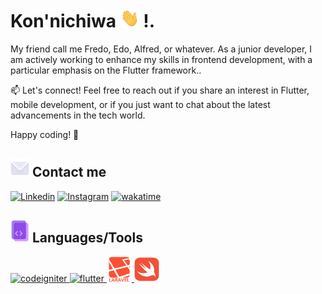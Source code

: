 # Kon'nichiwa <img src="https://raw.githubusercontent.com/fredojunio/fredojunio/main/assets/hi.gif" width="30px" height="30px"> !.

My friend call me Fredo, Edo, Alfred, or whatever. As a junior developer, I am actively working to enhance my skills in frontend development, with a particular emphasis on the Flutter framework..

📫 Let's connect! Feel free to reach out if you share an interest in Flutter, mobile development, or if you just want to chat about the latest advancements in the tech world.

Happy coding! 🚀

## <img src="https://raw.githubusercontent.com/fredojunio/fredojunio/main/assets/mail.gif" width="30px"> Contact me

[![Linkedin](https://img.shields.io/badge/-Alfredo_Junio-blue?style=flat&logo=Linkedin&logoColor=white)](https://www.linkedin.com/in/alfredo-jk/) [![Instagram](https://img.shields.io/badge/-fredojunio-white?style=flat&logo=Instagram&logoColor=white&color=8134AF)](https://www.instagram.com/fredojunio/) [![wakatime](https://wakatime.com/badge/user/018c6700-c4d3-47ca-a481-33c8f12cf93a/project/018c670a-ddbc-4014-9fd3-e91dae81dbf6.svg)](https://wakatime.com/@fredojunio)

## <img src="https://raw.githubusercontent.com/fredojunio/fredojunio/main/assets/code.gif" width="30" /> Languages/Tools

<p align="left"> <a href="https://codeigniter.com" target="_blank" rel="noreferrer"> <img src="https://cdn.worldvectorlogo.com/logos/codeigniter.svg" alt="codeigniter" width="40" height="40"/> </a> <a href="https://flutter.dev" target="_blank" rel="noreferrer"> <img src="https://www.vectorlogo.zone/logos/flutterio/flutterio-icon.svg" alt="flutter" width="40" height="40"/> </a> <a href="https://laravel.com/" target="_blank" rel="noreferrer"> <img src="https://raw.githubusercontent.com/devicons/devicon/master/icons/laravel/laravel-plain-wordmark.svg" alt="laravel" width="40" height="40"/> </a> <a href="https://developer.apple.com/swift/" target="_blank" rel="noreferrer"> <img src="https://raw.githubusercontent.com/devicons/devicon/master/icons/swift/swift-original.svg" alt="swift" width="40" height="40"/> </a> </p>

<!-- Credits -->
<!-- I do not own the assets that I use in this readme. -->
<!-- If you are the owner of any of the assets that I use here and would like for me to remove them, please contact me through my e-mail. -->
<!-- Waving Hand Gif: https://raw.githubusercontent.com/ABSphreak/ABSphreak/master/gifs/Hi.gif -->
<!-- Mail Gif: http://static.skaip.org/img/emoticons/180x180/f6fcff/mail.gif -->
<!-- Code Gif: https://giphy.com/gifs/code-software-programming-DLz5I4BGyRSOlbSC3o -->
<!-- Icons: https://github.com/devicons/devicon -->
